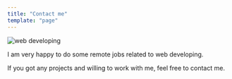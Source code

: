 ```yaml
---
title: "Contact me"
template: "page"
---
```

![web developing](/media/web-dev.jpg)

I am very happy to do some remote jobs related to web developing. 

If you got any projects and willing to work with me, feel free to contact me.